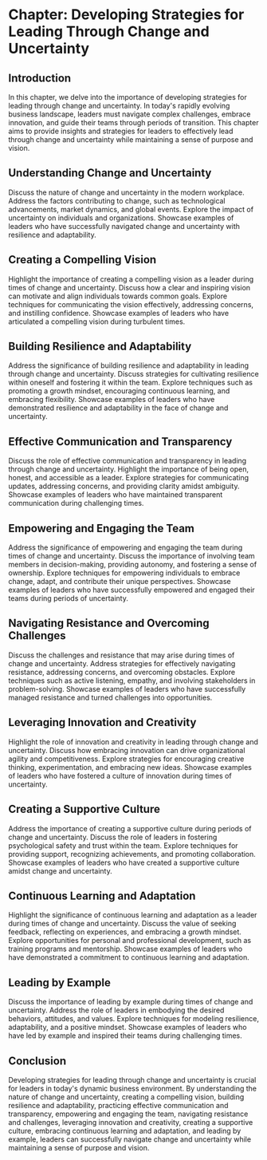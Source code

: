 Chapter: Developing Strategies for Leading Through Change and Uncertainty
=========================================================================

Introduction
------------

In this chapter, we delve into the importance of developing strategies for leading through change and uncertainty. In today's rapidly evolving business landscape, leaders must navigate complex challenges, embrace innovation, and guide their teams through periods of transition. This chapter aims to provide insights and strategies for leaders to effectively lead through change and uncertainty while maintaining a sense of purpose and vision.

Understanding Change and Uncertainty
------------------------------------

Discuss the nature of change and uncertainty in the modern workplace. Address the factors contributing to change, such as technological advancements, market dynamics, and global events. Explore the impact of uncertainty on individuals and organizations. Showcase examples of leaders who have successfully navigated change and uncertainty with resilience and adaptability.

Creating a Compelling Vision
----------------------------

Highlight the importance of creating a compelling vision as a leader during times of change and uncertainty. Discuss how a clear and inspiring vision can motivate and align individuals towards common goals. Explore techniques for communicating the vision effectively, addressing concerns, and instilling confidence. Showcase examples of leaders who have articulated a compelling vision during turbulent times.

Building Resilience and Adaptability
------------------------------------

Address the significance of building resilience and adaptability in leading through change and uncertainty. Discuss strategies for cultivating resilience within oneself and fostering it within the team. Explore techniques such as promoting a growth mindset, encouraging continuous learning, and embracing flexibility. Showcase examples of leaders who have demonstrated resilience and adaptability in the face of change and uncertainty.

Effective Communication and Transparency
----------------------------------------

Discuss the role of effective communication and transparency in leading through change and uncertainty. Highlight the importance of being open, honest, and accessible as a leader. Explore strategies for communicating updates, addressing concerns, and providing clarity amidst ambiguity. Showcase examples of leaders who have maintained transparent communication during challenging times.

Empowering and Engaging the Team
--------------------------------

Address the significance of empowering and engaging the team during times of change and uncertainty. Discuss the importance of involving team members in decision-making, providing autonomy, and fostering a sense of ownership. Explore techniques for empowering individuals to embrace change, adapt, and contribute their unique perspectives. Showcase examples of leaders who have successfully empowered and engaged their teams during periods of uncertainty.

Navigating Resistance and Overcoming Challenges
-----------------------------------------------

Discuss the challenges and resistance that may arise during times of change and uncertainty. Address strategies for effectively navigating resistance, addressing concerns, and overcoming obstacles. Explore techniques such as active listening, empathy, and involving stakeholders in problem-solving. Showcase examples of leaders who have successfully managed resistance and turned challenges into opportunities.

Leveraging Innovation and Creativity
------------------------------------

Highlight the role of innovation and creativity in leading through change and uncertainty. Discuss how embracing innovation can drive organizational agility and competitiveness. Explore strategies for encouraging creative thinking, experimentation, and embracing new ideas. Showcase examples of leaders who have fostered a culture of innovation during times of uncertainty.

Creating a Supportive Culture
-----------------------------

Address the importance of creating a supportive culture during periods of change and uncertainty. Discuss the role of leaders in fostering psychological safety and trust within the team. Explore techniques for providing support, recognizing achievements, and promoting collaboration. Showcase examples of leaders who have created a supportive culture amidst change and uncertainty.

Continuous Learning and Adaptation
----------------------------------

Highlight the significance of continuous learning and adaptation as a leader during times of change and uncertainty. Discuss the value of seeking feedback, reflecting on experiences, and embracing a growth mindset. Explore opportunities for personal and professional development, such as training programs and mentorship. Showcase examples of leaders who have demonstrated a commitment to continuous learning and adaptation.

Leading by Example
------------------

Discuss the importance of leading by example during times of change and uncertainty. Address the role of leaders in embodying the desired behaviors, attitudes, and values. Explore techniques for modeling resilience, adaptability, and a positive mindset. Showcase examples of leaders who have led by example and inspired their teams during challenging times.

Conclusion
----------

Developing strategies for leading through change and uncertainty is crucial for leaders in today's dynamic business environment. By understanding the nature of change and uncertainty, creating a compelling vision, building resilience and adaptability, practicing effective communication and transparency, empowering and engaging the team, navigating resistance and challenges, leveraging innovation and creativity, creating a supportive culture, embracing continuous learning and adaptation, and leading by example, leaders can successfully navigate change and uncertainty while maintaining a sense of purpose and vision.

